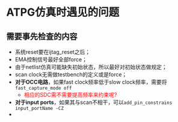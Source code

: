# ATPG仿真时遇见的问题

## 需要事先检查的内容

- 系统reset要在ijtag_reset之后；
- EMA控制信号最好全部force；
- 由于netlist仿真可能缺失初始状态，所以最好对初始状态做规定；
- scan clock无需做testbench的定义或是force；
- **对于OCC电路**，如果fast clock频率低于slow clock频率，需要将```fast_capture_mode off```
  - <font color="red">相应的SDC需不需要提高频率来约束呢?</font>
- **对于input ports**，如果其与scan不相干，可以```add_pin_constrains input_portName -CZ```
- 
